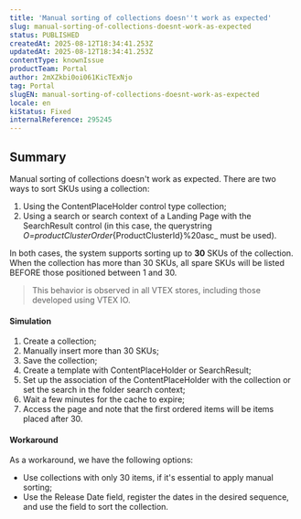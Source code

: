 ```yaml
---
title: 'Manual sorting of collections doesn''t work as expected'
slug: manual-sorting-of-collections-doesnt-work-as-expected
status: PUBLISHED
createdAt: 2025-08-12T18:34:41.253Z
updatedAt: 2025-08-12T18:34:41.253Z
contentType: knownIssue
productTeam: Portal
author: 2mXZkbi0oi061KicTExNjo
tag: Portal
slugEN: manual-sorting-of-collections-doesnt-work-as-expected
locale: en
kiStatus: Fixed
internalReference: 295245
---
```


## Summary



Manual sorting of collections doesn't work as expected. There are two ways to sort SKUs using a collection:


1. Using the ContentPlaceHolder control type collection;
2. Using a search or search context of a Landing Page with the SearchResult control (in this case, the querystring _O=productClusterOrder_{ProductClusterId}%20asc_ must be used).

In both cases, the system supports sorting up to **30** SKUs of the collection. When the collection has more than 30 SKUs, all spare SKUs will be listed BEFORE those positioned between 1 and 30.


> This behavior is observed in all VTEX stores, including those developed using VTEX IO.



#### Simulation




1. Create a collection;
2. Manually insert more than 30 SKUs;
3. Save the collection;
4. Create a template with ContentPlaceHolder or SearchResult;
5. Set up the association of the ContentPlaceHolder with the collection or set the search in the folder search context;
6. Wait a few minutes for the cache to expire;
7. Access the page and note that the first ordered items will be items placed after 30.


#### Workaround



As a workaround, we have the following options:


- Use collections with only 30 items, if it's essential to apply manual sorting;
- Use the Release Date field, register the dates in the desired sequence, and use the field to sort the collection.


